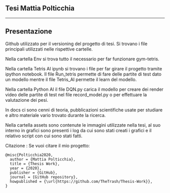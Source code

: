 **Tesi Mattia Polticchia**
---
---

Presentazione
---

Github utilizzato per il versioning del progetto di tesi.
Si trovano i file principali utilizzati nelle rispettive cartelle.

Nella cartella Env si trova tutto il necessario per far funzionare gym-tetris.

Nella cartella Tetris AI ipynb si trovano i file per far girare il progetto tramite ipython notebook.
Il file Run_tetris permette di fare delle partite di test dato un modello mentre il file Tetris_AI permette il learn del modello.

Nella cartella Python AI il file DQN.py carica il modello per creare dei render video delle partite di test nel file record_model.py o per effettuare la valutazione dei pesi.

In docs ci sono cenni di teoria, pubblicazioni scientifiche usate per studiare e altro materiale vario trovato durante la ricerca.

Nella cartella assets sono contenute le immagini utilizzate nella tesi, al suo interno in grafici sono presenti i log da cui sono stati creati i grafici e il relativo script con cui sono stati fatti.

Citazione :
Se vuoi citare il mio progetto:
```
@misc{Polticchia2020,
  author = {Mattia Polticchia},
  title = {Thesis Work},
  year = {2020},
  publisher = {GitHub},
  journal = {GitHub repository},
  howpublished = {\url{https://github.com/TheTrash/Thesis-Work}},
}
```

